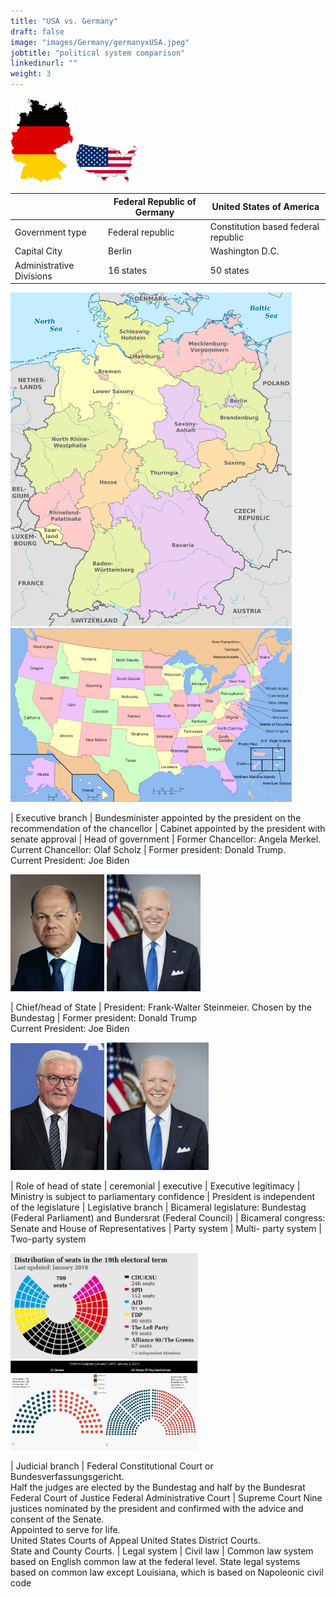 ```yaml
---
title: "USA vs. Germany"
draft: false
image: "images/Germany/germanyxUSA.jpeg"
jobtitle: "political system comparison"
linkedinurl: ""
weight: 3
--- 
```


<img src='/images/Germany/germany_flag.png' width=100 aligned=center>
<img src='/images/USA/USA_Flag.png' width=100 aligned=center>

|                           | Federal Republic of Germany    | United States of America  |
| --------------------              | -------------------------------|   --------------------------------               
| Government type        | Federal republic               | Constitution based federal republic
| Capital City           | Berlin                         | Washington D.C.
| Administrative Divisions| 16 states                     | 50 states

<img src='/images/Germany/GermanyAD.png' width=450 aligned="center">
<img src='/images/USA/USA_politicalmap.png' width=450 aligned="right">

| Executive branch       | Bundesminister appointed by the president on the recommendation of the chancellor                       |  Cabinet appointed by the president with senate approval
| Head of government     | Former Chancellor: Angela Merkel.    <br>     Current Chancellor: Olaf Scholz | Former president: Donald Trump. <br> Current President: Joe Biden 

<img src='/images/Germany/OlafScholz.webp' width=150 aligned=center>
<img src='/images/USA/Joe_Biden.png' width=150 aligned=center>

| Chief/head of State    | President: Frank-Walter Steinmeier. Chosen by the Bundestag | Former president: Donald Trump <br> Current President: Joe Biden

<img src='/images/Germany/Walter_stermeier_PG.png' width=150 aligned=center>
<img src='/images/USA/Joe_Biden.png' width=163 aligned=right>

| Role of head of state  | ceremonial | executive
| Executive legitimacy   | Ministry is subject to parliamentary confidence | President is independent of the legislature 
| Legislative branch     | Bicameral legislature: Bundestag (Federal Parliament) and Bundersrat (Federal Council) | Bicameral congress: Senate and House of Representatives
| Party system           | Multi- party system | Two-party system

<img src='/images/Germany/distribution_of_seatsDEU.png' width=300 aligned=center>
<img src='/images/USA/USsenate.jpeg' width=300 aligned=right>

| Judicial branch        | Federal Constitutional Court or Bundesverfassungsgericht. <br>  Half the judges are elected by the Bundestag and half by the Bundesrat <br> Federal Court of Justice Federal Administrative Court | Supreme Court  Nine justices nominated by the president and confirmed with the advice and consent of the Senate. <br>  Appointed to serve for life. <br>   United States Courts of Appeal  United States District Courts. <br>  State and County Courts. 
| Legal system          | Civil law     | Common law system based on English common law at the federal level. State legal systems based on common law except Louisiana, which is based on Napoleonic civil code
